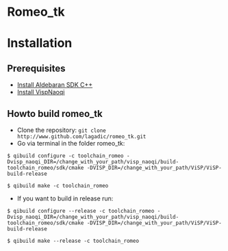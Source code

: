 Romeo_tk
====================

# Installation

## Prerequisites
* [Install Aldebaran SDK C++](http://jokla.me/install-sdk-c-naoqi/)
* [Install VispNaoqi](http://jokla.me/visp_naoqi/)

## Howto build romeo_tk

* Clone the repository: `git clone http://www.github.com/lagadic/romeo_tk.git`
* Go via terminal in the folder romeo_tk:

`$ qibuild configure -c toolchain_romeo -Dvisp_naoqi_DIR=/change_with_your_path/visp_naoqi/build-toolchain_romeo/sdk/cmake -DVISP_DIR=/change_with_your_path/ViSP/ViSP-build-release`

`$ qibuild make -c toolchain_romeo`

* If you want to build in release run:

`$ qibuild configure --release -c toolchain_romeo -Dvisp_naoqi_DIR=/change_with_your_path/visp_naoqi/build-toolchain_romeo/sdk/cmake -DVISP_DIR=/change_with_your_path/ViSP/ViSP-build-release`

`$ qibuild make --release -c toolchain_romeo`
